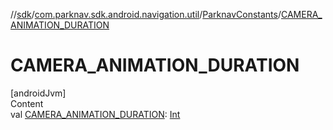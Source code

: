 //[sdk](../../../index.md)/[com.parknav.sdk.android.navigation.util](../index.md)/[ParknavConstants](index.md)/[CAMERA_ANIMATION_DURATION](-c-a-m-e-r-a_-a-n-i-m-a-t-i-o-n_-d-u-r-a-t-i-o-n.md)



# CAMERA_ANIMATION_DURATION  
[androidJvm]  
Content  
val [CAMERA_ANIMATION_DURATION](-c-a-m-e-r-a_-a-n-i-m-a-t-i-o-n_-d-u-r-a-t-i-o-n.md): [Int](https://kotlinlang.org/api/latest/jvm/stdlib/kotlin/-int/index.html)  



